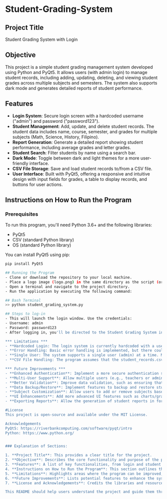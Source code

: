 # Student-Grading-System

## Project Title
Student Grading System with Login

## Objective
This project is a simple student grading management system developed using Python and PyQt5. It allows users (with admin login) to manage student records, including adding, updating, deleting, and viewing student grades across multiple subjects and semesters. The system also supports dark mode and generates detailed reports of student performance.

## Features
- **Login System**: Secure login screen with a hardcoded username ("admin") and password ("password123").
- **Student Management**: Add, update, and delete student records. The student data includes name, course, semester, and grades for multiple subjects (Math, Science, History, Filipino).
- **Report Generation**: Generate a detailed report showing student performance, including average grades and letter grades.
- **Student Search**: Filter students by name using a search bar.
- **Dark Mode**: Toggle between dark and light themes for a more user-friendly interface.
- **CSV File Storage**: Save and load student records to/from a CSV file.
- **User Interface**: Built with PyQt5, offering a responsive and intuitive design with input fields for grades, a table to display records, and buttons for user actions.

## Instructions on How to Run the Program

### Prerequisites
To run this program, you'll need Python 3.6+ and the following libraries:
- PyQt5
- CSV (standard Python library)
- OS (standard Python library)

You can install PyQt5 using pip:
```bash
pip install PyQt5

## Running the Program
- Clone or download the repository to your local machine.
- Place a logo image (logo.png) in the same directory as the script (or update the file path in the code).
- Open a terminal and navigate to the project directory.
- Run the application by executing the following command:

## Bash Terminal
>> python student_grading_system.py

## Steps to log-in
- This will launch the login window. Use the credentials:
- Username: admin
- Password: password123
- After logging in, you'll be directed to the Student Grading System interface where you can manage student records.

*** Limitations ***
- **Hardcoded Login: The login system is currently hardcoded with a username and password (admin/password123). A more secure, dynamic authentication system is recommended for real-world use.
- **Error Handling: Basic error handling is implemented, but there could be improvements, such as handling invalid data input more gracefully.
- **Single User: The system supports a single user (admin) at a time. Multiple user support could be added in future versions.
- **CSV File Handling: The program assumes that the student_records.csv file is well-formatted. If the file is corrupted, the system may fail to load or save records properly.

*** Future Improvements ***
- **Enhanced Authentication**: Implement a more secure authentication system, such as using hashed passwords or integrating with a database.
- **Multi-User Support**: Allow multiple users (e.g., teachers or admins) to access the system with different levels of permissions.
- **Better Validation**: Improve data validation, such as ensuring that grades are numeric and fall within a valid range (e.g., 0-100).
- **Data Backup/Restore**: Implement features to backup and restore student records to prevent data loss.
- **Subject Customization**: Allow users to add or remove subjects based on the course requirements.
- **UI Enhancements**: Add more advanced UI features such as charts/graphs to visualize student performance.
- **Exporting Reports**: Allow the generation of student reports in formats such as PDF or Excel.

#License
This project is open-source and available under the MIT License.

Acknowledgements
PyQt5: https://riverbankcomputing.com/software/pyqt/intro
Python: https://www.python.org/


### Explanation of Sections:

1. **Project Title**: This provides a clear title for the project.
2. **Objective**: Describes the core functionality and purpose of the program.
3. **Features**: A list of key functionalities, from login and student management to dark mode and CSV file support.
4. **Instructions on How to Run the Program**: This section outlines the steps required to set up and run the application, including dependencies and setup instructions.
5. **Limitations**: Highlights areas where the program can be improved, such as authentication and error handling.
6. **Future Improvements**: Lists potential features to enhance the system, such as multi-user support and report exporting.
7. **License and Acknowledgements**: Credits the libraries and resources used in the project, and provides a license for open-source distribution.

This README should help users understand the project and guide them through installation and usage. Let me know if you'd like to adjust anything!
